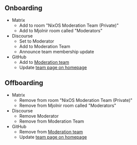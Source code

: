 ## Onboarding
- Matrix
  - Add to room "NixOS Moderation Team (Private)"
  - Add to Mjolnir room called "Moderators"
- Discourse
  - Set to Moderator
  - Add to Moderation Team
  - Announce team membership update
- GitHub
  - Add to [Moderation team](https://github.com/orgs/NixOS/teams/moderation)
  - Update [team page on homepage](https://github.com/NixOS/nixos-homepage/blob/master/community/teams/moderation.tt)

## Offboarding
- Matrix
  - Remove from room "NixOS Moderation Team (Private)"
  - Remove from Mjolnir room called "Moderators"
- Discourse
  - Remove Moderator
  - Remove from Moderation Team
- GitHub
  - Remove from [Moderation team](https://github.com/orgs/NixOS/teams/moderation)
  - Update [team page on homepage](https://github.com/NixOS/nixos-homepage/blob/master/community/teams/moderation.tt)
